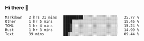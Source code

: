 ### Hi there 👋

<!--
**berkus/berkus** is a ✨ _special_ ✨ repository because its `README.md` (this file) appears on your GitHub profile.

Here are some ideas to get you started:

- 🔭 I’m currently working on ...
- 🌱 I’m currently learning ...
- 👯 I’m looking to collaborate on ...
- 🤔 I’m looking for help with ...
- 💬 Ask me about ...
- 📫 How to reach me: ...
- 😄 Pronouns: ...
- ⚡ Fun fact: ...
-->

<!--START_SECTION:waka-->
```text
Markdown   2 hrs 31 mins   █████████░░░░░░░░░░░░░░░░   35.77 % 
Other      1 hr 5 mins     ████░░░░░░░░░░░░░░░░░░░░░   15.46 % 
TOML       1 hr 4 mins     ███▓░░░░░░░░░░░░░░░░░░░░░   15.24 % 
Rust       1 hr 3 mins     ███▓░░░░░░░░░░░░░░░░░░░░░   14.99 % 
Text       39 mins         ██▒░░░░░░░░░░░░░░░░░░░░░░   09.44 % 
```
<!--END_SECTION:waka-->
